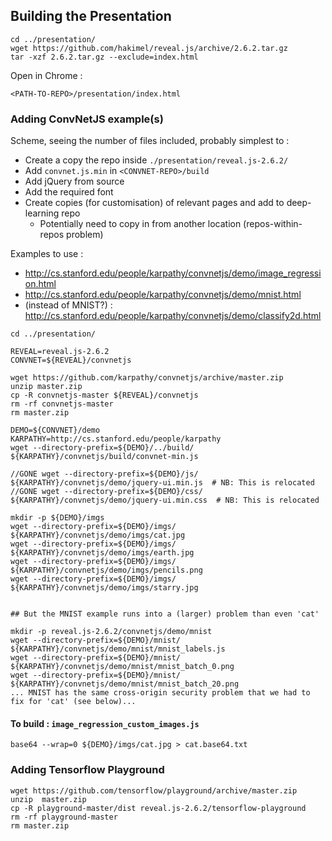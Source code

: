 ## Building the Presentation

```
cd ../presentation/
wget https://github.com/hakimel/reveal.js/archive/2.6.2.tar.gz
tar -xzf 2.6.2.tar.gz --exclude=index.html
```

Open in Chrome : 
```
<PATH-TO-REPO>/presentation/index.html
```


### Adding ConvNetJS example(s) 

Scheme, seeing the number of files included, probably simplest to :

*  Create a copy the repo inside ```./presentation/reveal.js-2.6.2/```
*  Add ```convnet.js.min``` in ```<CONVNET-REPO>/build```
*  Add jQuery from source
*  Add the required font
*  Create copies (for customisation) of relevant pages and add to deep-learning repo
   *  Potentially need to copy in from another location (repos-within-repos problem)

Examples to use : 
*  http://cs.stanford.edu/people/karpathy/convnetjs/demo/image_regression.html
*  http://cs.stanford.edu/people/karpathy/convnetjs/demo/mnist.html
*  (instead of MNIST?) : http://cs.stanford.edu/people/karpathy/convnetjs/demo/classify2d.html

```
cd ../presentation/

REVEAL=reveal.js-2.6.2
CONVNET=${REVEAL}/convnetjs

wget https://github.com/karpathy/convnetjs/archive/master.zip
unzip master.zip
cp -R convnetjs-master ${REVEAL}/convnetjs
rm -rf convnetjs-master
rm master.zip

DEMO=${CONVNET}/demo
KARPATHY=http://cs.stanford.edu/people/karpathy
wget --directory-prefix=${DEMO}/../build/ ${KARPATHY}/convnetjs/build/convnet-min.js 

//GONE wget --directory-prefix=${DEMO}/js/ ${KARPATHY}/convnetjs/demo/jquery-ui.min.js  # NB: This is relocated
//GONE wget --directory-prefix=${DEMO}/css/ ${KARPATHY}/convnetjs/demo/jquery-ui.min.css  # NB: This is relocated

mkdir -p ${DEMO}/imgs
wget --directory-prefix=${DEMO}/imgs/ ${KARPATHY}/convnetjs/demo/imgs/cat.jpg
wget --directory-prefix=${DEMO}/imgs/ ${KARPATHY}/convnetjs/demo/imgs/earth.jpg
wget --directory-prefix=${DEMO}/imgs/ ${KARPATHY}/convnetjs/demo/imgs/pencils.png
wget --directory-prefix=${DEMO}/imgs/ ${KARPATHY}/convnetjs/demo/imgs/starry.jpg


## But the MNIST example runs into a (larger) problem than even 'cat'

mkdir -p reveal.js-2.6.2/convnetjs/demo/mnist
wget --directory-prefix=${DEMO}/mnist/ ${KARPATHY}/convnetjs/demo/mnist/mnist_labels.js
wget --directory-prefix=${DEMO}/mnist/ ${KARPATHY}/convnetjs/demo/mnist/mnist_batch_0.png
wget --directory-prefix=${DEMO}/mnist/ ${KARPATHY}/convnetjs/demo/mnist/mnist_batch_20.png
... MNIST has the same cross-origin security problem that we had to fix for 'cat' (see below)...

```

#### To build : ```image_regression_custom_images.js```

```
base64 --wrap=0 ${DEMO}/imgs/cat.jpg > cat.base64.txt
```


### Adding Tensorflow Playground

```
wget https://github.com/tensorflow/playground/archive/master.zip
unzip  master.zip 
cp -R playground-master/dist reveal.js-2.6.2/tensorflow-playground
rm -rf playground-master
rm master.zip
```
